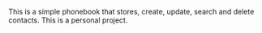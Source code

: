 This is a simple phonebook that stores, create, update, search and delete contacts.
This is a personal project. 
